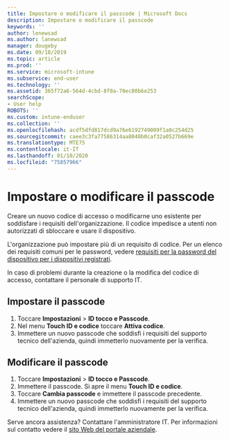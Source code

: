 ```yaml
---
title: Impostare o modificare il passcode | Microsoft Docs
description: Impostare o modificare il passcode
keywords: ''
author: lenewsad
ms.author: lanewsad
manager: dougeby
ms.date: 09/18/2019
ms.topic: article
ms.prod: ''
ms.service: microsoft-intune
ms.subservice: end-user
ms.technology: ''
ms.assetid: 365f72a6-564d-4cbd-8f0a-70ec80b6e253
searchScope:
- User help
ROBOTS: ''
ms.custom: intune-enduser
ms.collection: ''
ms.openlocfilehash: acdf5dfd817dcd9a76e6192749009f1a0c254d25
ms.sourcegitcommit: caee3c3fa77586314aa8040b0caf32a0527b669e
ms.translationtype: MTE75
ms.contentlocale: it-IT
ms.lasthandoff: 01/10/2020
ms.locfileid: "75857966"
---
```

# <a name="set-or-change-your-passcode"></a>Impostare o modificare il passcode

Creare un nuovo codice di accesso o modificarne uno esistente per soddisfare i requisiti dell'organizzazione. Il codice impedisce a utenti non autorizzati di sbloccare e usare il dispositivo. 

L'organizzazione può impostare più di un requisito di codice. Per un elenco dei requisiti comuni per le password, vedere [requisiti per la password del dispositivo per i dispositivi registrati](password-does-not-meet-it-administrator-requirements.md).  

In caso di problemi durante la creazione o la modifica del codice di accesso, contattare il personale di supporto IT.  


## <a name="set-your-passcode"></a>Impostare il passcode

1. Toccare **Impostazioni** > **ID tocco e Passcode**.
2. Nel menu **Touch ID e codice** toccare **Attiva codice**.
3. Immettere un nuovo passcode che soddisfi i requisiti del supporto tecnico dell'azienda, quindi immetterlo nuovamente per la verifica.

## <a name="change-your-passcode"></a>Modificare il passcode

1. Toccare **Impostazioni** > **ID tocco e Passcode**.
2. Immettere il passcode. Si apre il menu **Touch ID e codice**.
2. Toccare **Cambia passcode** e immettere il passcode precedente.
3. Immettere un nuovo passcode che soddisfi i requisiti del supporto tecnico dell'azienda, quindi immetterlo nuovamente per la verifica.

Serve ancora assistenza? Contattare l'amministratore IT. Per informazioni sul contatto vedere il [sito Web del portale aziendale](https://go.microsoft.com/fwlink/?linkid=2010980).
